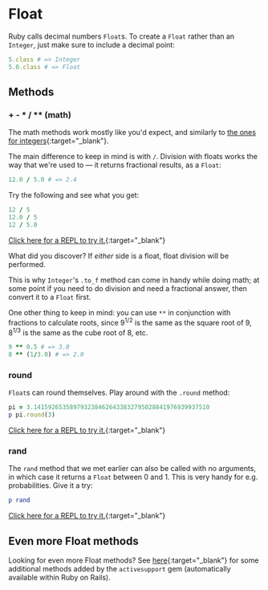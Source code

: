 # Float

Ruby calls decimal numbers `Float`s. To create a `Float` rather than an `Integer`, just make sure to include a decimal point:

```ruby
5.class # => Integer
5.0.class # => Float
```

## Methods

### + - * / ** (math)

The math methods work mostly like you'd expect, and similarly to [the ones for integers](https://chapters.firstdraft.com/chapters/760#-------math){:target="_blank"}.

The main difference to keep in mind is with `/`. Division with floats works the way that we're used to — it returns fractional results, as a `Float`:

```ruby
12.0 / 5.0 # => 2.4
```

Try the following and see what you get:

```ruby
12 / 5
12.0 / 5
12 / 5.0
```

[Click here for a REPL to try it.](https://repl.it/@raghubetina/Float-math?lite=true){:target="_blank"}

What did you discover? If _either_ side is a float, float division will be performed.

This is why `Integer`'s `.to_f` method can come in handy while doing math; at some point if you need to do division and need a fractional answer, then convert it to a `Float` first.

One other thing to keep in mind: you can use `**` in conjunction with fractions to calculate roots, since 9<sup>1/2</sup> is the same as the square root of 9, 8<sup>1/3</sup> is the same as the cube root of 8, etc.

```ruby
9 ** 0.5 # => 3.0
8 ** (1/3.0) # => 2.0
```

### round

`Float`s can round themselves. Play around with the `.round` method:

```ruby
pi = 3.1415926535897932384626433832795028841976939937510
p pi.round(3)
```

[Click here for a REPL to try it.](https://repl.it/@raghubetina/round?lite=true){:target="_blank"}

### rand

The `rand` method that we met earlier can also be called with no arguments, in which case it returns a `Float` between 0 and 1. This is very handy for e.g. probabilities. Give it a try:

```ruby
p rand
```

[Click here for a REPL to try it.](https://repl.it/@raghubetina/float-rand?lite=true){:target="_blank"}

## Even more Float methods

Looking for even more Float methods? See [here](https://chapters.firstdraft.com/chapters/853){:target="_blank"} for some additional methods added by the `activesupport` gem (automatically available within Ruby on Rails).
